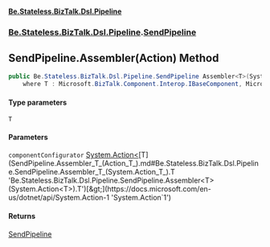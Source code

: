 #### [Be.Stateless.BizTalk.Dsl.Pipeline](README.md 'README')
### [Be.Stateless.BizTalk.Dsl.Pipeline](Be.Stateless.BizTalk.Dsl.Pipeline.md 'Be.Stateless.BizTalk.Dsl.Pipeline').[SendPipeline](SendPipeline.md 'Be.Stateless.BizTalk.Dsl.Pipeline.SendPipeline')

## SendPipeline.Assembler<T>(Action<T>) Method

```csharp
public Be.Stateless.BizTalk.Dsl.Pipeline.SendPipeline Assembler<T>(System.Action<T> componentConfigurator)
    where T : Microsoft.BizTalk.Component.Interop.IBaseComponent, Microsoft.BizTalk.Component.Interop.IPersistPropertyBag;
```
#### Type parameters

<a name='Be.Stateless.BizTalk.Dsl.Pipeline.SendPipeline.Assembler_T_(System.Action_T_).T'></a>

`T`
#### Parameters

<a name='Be.Stateless.BizTalk.Dsl.Pipeline.SendPipeline.Assembler_T_(System.Action_T_).componentConfigurator'></a>

`componentConfigurator` [System.Action&lt;](https://docs.microsoft.com/en-us/dotnet/api/System.Action-1 'System.Action`1')[T](SendPipeline.Assembler_T_(Action_T_).md#Be.Stateless.BizTalk.Dsl.Pipeline.SendPipeline.Assembler_T_(System.Action_T_).T 'Be.Stateless.BizTalk.Dsl.Pipeline.SendPipeline.Assembler<T>(System.Action<T>).T')[&gt;](https://docs.microsoft.com/en-us/dotnet/api/System.Action-1 'System.Action`1')

#### Returns
[SendPipeline](SendPipeline.md 'Be.Stateless.BizTalk.Dsl.Pipeline.SendPipeline')